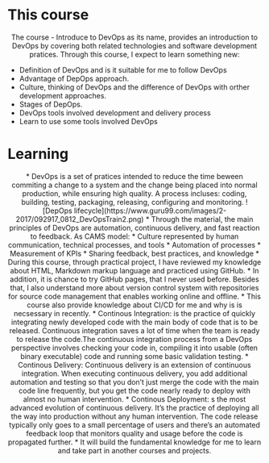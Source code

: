 
# This course

<p style="text-align: center">
The course - Introduce to DevOps as its name, provides an introduction to DevOps by covering both
related technologies and software development pratices.	
Through this course, I expect to learn something new:

* Definition of DevOps and is it suitable for me to follow DevOps
* Advantage of DepOps approach.
* Culture, thinking of DevOps and the difference of DevOps with orther development approaches.
* Stages of DepOps.
* DevOps tools involved development and delivery process
* Learn to use some tools involved DevOps
</p>

# Learning
<p style="text-align: center">
* DevOps is a set of pratices intended to reduce the time beween commiting a change to a system and the change being placed into normal production, while ensuring high quality. A process incluses: coding,
building, testing, packaging, releasing, configuring and monitoring.
![DepOps lifecycle](https://www.guru99.com/images/2-2017/092917_0812_DevOpsTrain2.png)
* Through the material, the main principles of DevOps are automation, continuous delivery, and fast reaction to feedback. As CAMS model:
  * Culture represented by human communication, technical processes, and tools
  * Automation of processes
  * Measurement of KPIs
  * Sharing feedback, best practices, and knowledge 
* During this course, through practical project, I have reviewed my knowledge about HTML, Markdown markup language and practiced using GitHub.
* In addition, it is chance to try GitHub pages, that I never used before. Besides that, I also understand more about version control system with repositories for source code management that enables working online and offline.
* This course also provide knowledge about CI/CD for me and why is is necsessary in recently.
  * Continous Integration: is the practice of quickly integrating newly developed code with the main body of code that is to be released. Continuous integration saves a lot of time when the team is ready to release the code.The continuous integration process from a DevOps perspective involves checking your code in, compiling it into usable (often binary executable) code and running some basic validation testing.
  * Continous Delivery: Continuous delivery is an extension of continuous integration. When executing continuous delivery, you add additional automation and testing so that you don’t just merge the code with the main code line frequently, but you get the code nearly ready to deploy with almost no human intervention.
  * Continous Deployment: s the most advanced evolution of continuous delivery. It’s the practice of deploying all the way into production without any human intervention. The code release typically only goes to a small percentage of users and there’s an automated feedback loop that monitors quality and usage before the code is propagated further.
* It will build the fundamental knowledge for me to learn and take part in another courses and projects.
</p>		